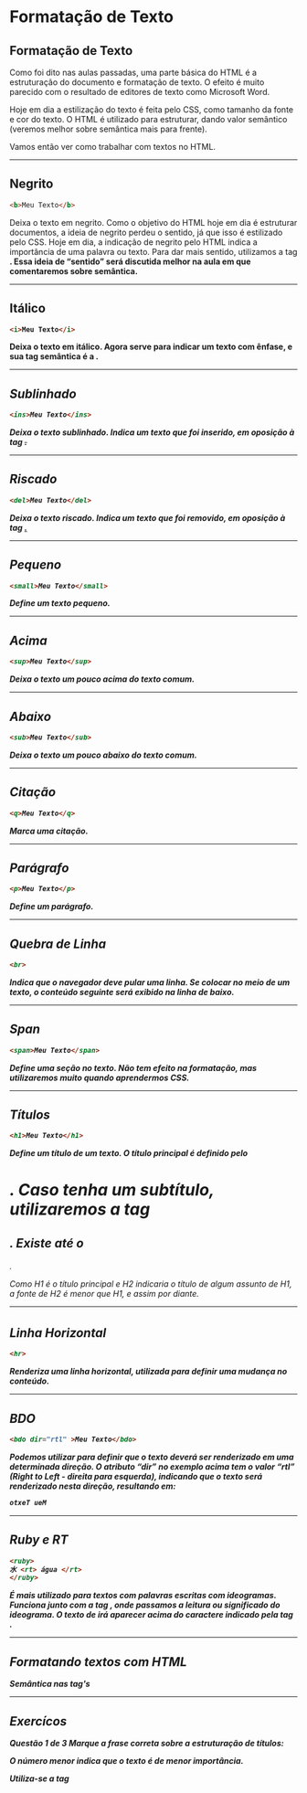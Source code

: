 # Formatação de Texto

## Formatação de Texto

Como foi dito nas aulas passadas, uma parte básica do HTML é a estruturação do documento e formatação de texto. O efeito é muito parecido com o resultado de editores de texto como Microsoft Word.

Hoje em dia a estilização do texto é feita pelo CSS, como tamanho da fonte e cor do texto. O HTML é utilizado para estruturar, dando valor semântico (veremos melhor sobre semântica mais para frente).

Vamos então ver como trabalhar com textos no HTML.

---

## Negrito

```HTML
<b>Meu Texto</b>
```

Deixa o texto em negrito. Como o objetivo do HTML hoje em dia é estruturar documentos, a ideia de negrito perdeu o sentido, já que isso é estilizado pelo CSS. Hoje em dia, a indicação de negrito pelo HTML indica a importância de uma palavra ou texto. Para dar mais sentido, utilizamos a tag <strong>. Essa ideia de “sentido” será discutida melhor na aula em que comentaremos sobre semântica.

---

## Itálico

```HTML
<i>Meu Texto</i>
```

Deixa o texto em itálico. Agora serve para indicar um texto com ênfase, e sua tag semântica é a <em>.

---

## Sublinhado

```HTML
<ins>Meu Texto</ins>
```

Deixa o texto sublinhado. Indica um texto que foi inserido, em oposição à tag <del>.

---

## Riscado

```HTML
<del>Meu Texto</del>
```

Deixa o texto riscado. Indica um texto que foi removido, em oposição à tag <ins>.

---

## Pequeno

```HTML
<small>Meu Texto</small>
```

Define um texto pequeno.

---

## Acima

```HTML
<sup>Meu Texto</sup>
```

Deixa o texto um pouco acima do texto comum.

---

## Abaixo

```HTML
<sub>Meu Texto</sub>
```

Deixa o texto um pouco abaixo do texto comum.

---

## Citação

```HTML
<q>Meu Texto</q>
```

Marca uma citação.

---

## Parágrafo

```HTML
<p>Meu Texto</p>
```

Define um parágrafo.

---

## Quebra de Linha

```HTML
<br>
```

Indica que o navegador deve pular uma linha. Se colocar no meio de um texto, o conteúdo seguinte será exibido na linha de baixo.

---

## Span

```HTML
<span>Meu Texto</span>
```

Define uma seção no texto. Não tem efeito na formatação, mas utilizaremos muito quando aprendermos CSS.

---

## Títulos

```HTML
<h1>Meu Texto</h1>
```

Define um título de um texto. O título principal é definido pelo <h1>. Caso tenha um subtítulo, utilizaremos a tag <h2>. Existe até o <h6>.

Como H1 é o título principal e H2 indicaria o título de algum assunto de H1, a fonte de H2 é menor que H1, e assim por diante.

---

## Linha Horizontal

```HTML
<hr>
```

Renderiza uma linha horizontal, utilizada para definir uma mudança no conteúdo.

---

## BDO

```HTML
<bdo dir="rtl" >Meu Texto</bdo>
```

Podemos utilizar para definir que o texto deverá ser renderizado em uma determinada direção. O atributo “dir” no exemplo acima tem o valor “rtl” (Right to Left - direita para esquerda), indicando que o texto será renderizado nesta direção, resultando em:

```HTML
otxeT ueM
```

---

## Ruby e RT

```HTML
<ruby>
水 <rt> água </rt>
</ruby>
```

É mais utilizado para textos com palavras escritas com ideogramas. Funciona junto com a tag <rt>, onde passamos a leitura ou significado do ideograma. O texto de <rt> irá aparecer acima do caractere indicado pela tag <ruby>.

---

## Formatando textos com HTML 

Semântica nas tag's

---

## Exercícos

Questão 1 de 3
Marque a frase correta sobre a estruturação de títulos:

O número menor indica que o texto é de menor importância.

Utiliza-se a tag <title>.

O número maior indica um tamanho maior de fonte.

Utiliza-se da tag <t1> à <t6>.

✔ Utiliza-se da tag <h1> à <h6>.


Questão 2 de 3
Marque as opções que estão corretas:

Escolha 3 respostas.
Devemos utilizar o HTML para indicar a cor do texto, tamanho da fonte, etc.

Devemos utilizar o HTML com o intuito de formatar textos.

✔ Hoje em dia a estilização do texto é feita por CSS.

✔ O HTML indica ao navegador a estrutura a ser apresentada.

✔ Hoje as tags de formatação de texto são utilizadas mais por semântica do que por alteração visual.

Questão 3 de 3
Complete corretamente a afirmação abaixo:
As tags de formatação de texto hoje em dia servem para razões de `Semântica`.